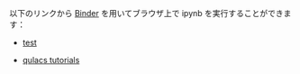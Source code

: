 以下のリンクから [Binder](https://mybinder.org) を用いてブラウザ上で ipynb を実行することができます：
- [test](https://mybinder.org/v2/gh/keisukefujii/quantsoftwaretutorials/HEAD?filepath=test_qulacs.ipynb)

- [qulacs tutorials](https://mybinder.org/v2/gh/keisukefujii/quantsoftwaretutorials/HEAD?filepath=Qulacs_introduction.ipynb)

